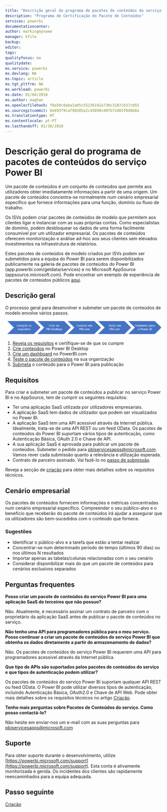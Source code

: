 ```yaml
---
title: "Descrição geral do programa de pacotes de conteúdos do serviço Power BI"
description: "Programa de Certificação do Pacote de Conteúdos"
services: powerbi
documentationcenter: 
author: markingmyname
manager: kfile
backup: 
editor: 
tags: 
qualityfocus: no
qualitydate: 
ms.service: powerbi
ms.devlang: NA
ms.topic: article
ms.tgt_pltfrm: NA
ms.workload: powerbi
ms.date: 01/04/2018
ms.author: maghan
ms.openlocfilehash: f0a50c0aba1a05c55236192a730c3187cb37c055
ms.sourcegitcommit: 6e693f9caf98385a2c45890cd0fbf2403f0dbb8a
ms.translationtype: HT
ms.contentlocale: pt-PT
ms.lasthandoff: 01/30/2018
---
```

# <a name="overview-of-the-power-bi-service-content-pack-program"></a>Descrição geral do programa de pacotes de conteúdos do serviço Power BI
Um pacote de conteúdos é um conjunto de conteúdos que permite aos utilizadores obter imediatamente informações a partir de uma origem. Um pacote de conteúdos concentra-se normalmente num cenário empresarial específico que fornece informações para uma função, domínio ou fluxo de trabalho.

Os ISVs podem criar pacotes de conteúdos de modelo que permitem aos clientes ligar e instanciar com as suas próprias contas. Como especialistas de domínio, podem desbloquear os dados de uma forma facilmente consumível por um utilizador empresarial. Os pacotes de conteúdos oferecem monitorização e análise ad-hoc aos seus clientes sem elevados investimentos na infraestrutura de relatórios. 

Estes pacotes de conteúdos de modelo criados por ISVs podem ser submetidos para a equipa do Power BI para serem disponibilizados publicamente na galeria de pacotes de conteúdos do Power BI (app.powerbi.com/getdata/services) e no Microsoft AppSource (appsource.microsoft.com). Pode encontrar um exemplo de experiência de pacotes de conteúdos públicos [aqui](template-content-pack-experience.md).

## <a name="overview"></a>Descrição geral
O processo geral para desenvolver e submeter um pacote de conteúdos de modelo envolve vários passos.

 ![Processo](media/service-content-pack-overview/developer-content-pack-overview.png)

1. [Reveja os requisitos](#requirements) e certifique-se de que os cumpre
2. [Crie conteúdos](template-content-pack-authoring.md#queries) no Power BI Desktop
3. [Crie um dashboard](template-content-pack-authoring.md#dashboard) no PowerBI.com
4. [Teste o pacote de conteúdos](template-content-pack-testing.md) na sua organização
5. [Submeta](template-content-pack-testing.md#submission) o conteúdo para o Power BI para publicação

<a name="requirements"></a>

## <a name="requirements"></a>Requisitos
Para criar e submeter um pacote de conteúdos a publicar no serviço Power BI e no AppSource, tem de cumprir os seguintes requisitos:

* Ter uma aplicação SaaS utilizada por utilizadores empresariais.
* A aplicação SaaS tem dados de utilizador que podem ser visualizados no Power BI.
* A aplicação SaaS tem uma API acessível através da Internet pública. Idealmente, trata-se de uma API REST ou um feed OData. Os pacotes de conteúdos do Power BI suportam vários tipos de autenticação, como Autenticação Básica, OAuth 2.0 e Chave de API. 
* A sua aplicação SaaS é aprovada para publicar um pacote de conteúdos. Submeter o pedido para pbiservicesapps@microsoft.com. Vamos rever cada submissão quanto a relevância e utilização esperada. 
* Contrato de parceiro assinado. Vai fazê-lo no [passo de submissão](template-content-pack-testing.md#submission).

Reveja a secção de [criação](template-content-pack-authoring.md) para obter mais detalhes sobre os requisitos técnicos.

## <a name="business-scenario"></a>Cenário empresarial
Os pacotes de conteúdos fornecem informações e métricas concentradas num cenário empresarial específico. Compreender o seu público-alvo e o benefício que receberão do pacote de conteúdos irá ajudar a assegurar que os utilizadores são bem-sucedidos com o conteúdo que fornece.

### <a name="tips"></a>Sugestões
* Identificar o público-alvo e a tarefa que estão a tentar realizar  
* Concentrar-se num determinado período de tempo (últimos 90 dias) ou nos últimos N resultados  
* Importar apenas as tabelas/colunas relacionadas com o seu cenário  
* Considerar disponibilizar mais do que um pacote de conteúdos para cenários exclusivos separados  

## <a name="frequently-asked-questions"></a>Perguntas frequentes
**Posso criar um pacote de conteúdos do serviço Power BI para uma aplicação SaaS de terceiros que não possuo?**

Não. Atualmente, é necessário assinar um contrato de parceiro com o proprietário da aplicação SaaS antes de publicar o pacote de conteúdos no serviço.

**Não tenho uma API para programadores pública para o meu serviço. Posso continuar a criar um pacote de conteúdos do serviço Power BI que obtenha os dados diretamente a partir do armazenamento de dados?**

Não. Os pacotes de conteúdos do serviço Power BI requerem uma API para programadores acessível através da Internet pública.

**Que tipo de APIs são suportados pelos pacotes de conteúdos do serviço e que tipos de autenticação podem utilizar?**

Os pacotes de conteúdos do serviço Power BI suportam qualquer API REST ou feed OData. O Power BI pode utilizar diversos tipos de autenticação, incluindo Autenticação Básica, OAuth2.0 e Chave de API Web. Pode obter mais detalhes sobre os requisitos técnicos no artigo [Criação](template-content-pack-authoring.md#dashboard).

**Tenho mais perguntas sobre Pacotes de Conteúdos do serviço. Como posso contactá-lo?**

Não hesite em enviar-nos um e-mail com as suas perguntas para pbiservicesapps@microsoft.com

## <a name="support"></a>Suporte
Para obter suporte durante o desenvolvimento, utilize [https://powerbi.microsoft.com/support](https://powerbi.microsoft.com/support). Esta conta é ativamente monitorizada e gerida. Os incidentes dos clientes são rapidamente reencaminhados para a equipa adequada.

## <a name="next-step"></a>Passo seguinte
[Criação](template-content-pack-authoring.md)

